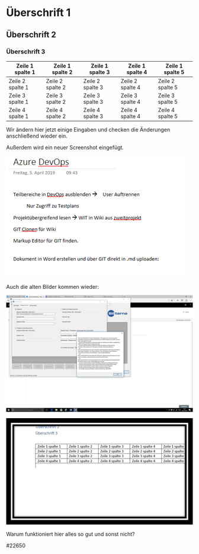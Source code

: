 Überschrift 1
=============

Überschrift 2
-------------

### Überschrift 3

| Zeile 1 spalte 1 | Zeile 1 spalte 2 | Zeile 1 spalte 3 | Zeile 1 spalte 4 | Zeile 1 spalte 5 |
|------------------|------------------|------------------|------------------|------------------|
| Zeile 2 spalte 1 | Zeile 2 spalte 2 | Zeile 2 spalte 3 | Zeile 2 spalte 4 | Zeile 2 spalte 5 |
| Zeile 3 spalte 1 | Zeile 3 spalte 2 | Zeile 3 spalte 3 | Zeile 3 spalte 4 | Zeile 3 spalte 5 |
| Zeile 4 spalte 1 | Zeile 4 spalte 2 | Zeile 4 spalte 3 | Zeile 4 spalte 4 | Zeile 4 spalte 5 |

Wir ändern hier jetzt einige Eingaben und checken die Änderungen anschließend
wieder ein.

Außerdem wird ein neuer Screenshot eingefügt.

![](media/3870892a17eb0cd9ec00d5101532130f.png)

Auch die alten Bilder kommen wieder:

![](media/1722f4e7892225d8c54e2d6c65f766a2.png)

![](media/e9b69163b922e9ad235e8aec32da7a6b.png)

Warum funktioniert hier alles so gut und sonst nicht?


#22650